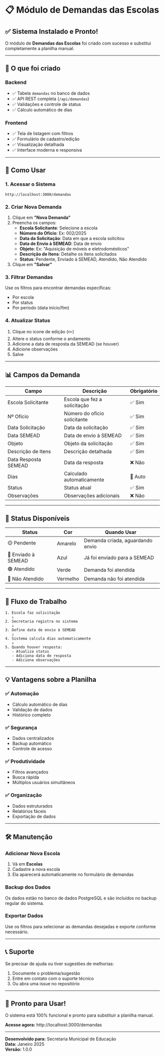 # 📋 Módulo de Demandas das Escolas

## ✅ Sistema Instalado e Pronto!

O módulo de **Demandas das Escolas** foi criado com sucesso e substitui completamente a planilha manual.

---

## 🎯 O que foi criado

### Backend
- ✅ Tabela `demandas` no banco de dados
- ✅ API REST completa (`/api/demandas`)
- ✅ Validações e controle de status
- ✅ Cálculo automático de dias

### Frontend
- ✅ Tela de listagem com filtros
- ✅ Formulário de cadastro/edição
- ✅ Visualização detalhada
- ✅ Interface moderna e responsiva

---

## 🚀 Como Usar

### 1. Acessar o Sistema
```
http://localhost:3000/demandas
```

### 2. Criar Nova Demanda
1. Clique em **"Nova Demanda"**
2. Preencha os campos:
   - **Escola Solicitante**: Selecione a escola
   - **Número do Ofício**: Ex: 002/2025
   - **Data da Solicitação**: Data em que a escola solicitou
   - **Data de Envio à SEMEAD**: Data de envio
   - **Objeto**: Ex: "Aquisição de móveis e eletrodomésticos"
   - **Descrição de Itens**: Detalhe os itens solicitados
   - **Status**: Pendente, Enviado à SEMEAD, Atendido, Não Atendido
3. Clique em **"Salvar"**

### 3. Filtrar Demandas
Use os filtros para encontrar demandas específicas:
- Por escola
- Por status
- Por período (data início/fim)

### 4. Atualizar Status
1. Clique no ícone de edição (✏️)
2. Altere o status conforme o andamento
3. Adicione a data de resposta da SEMEAD (se houver)
4. Adicione observações
5. Salve

---

## 📊 Campos da Demanda

| Campo | Descrição | Obrigatório |
|-------|-----------|-------------|
| Escola Solicitante | Escola que fez a solicitação | ✅ Sim |
| Nº Ofício | Número do ofício solicitante | ✅ Sim |
| Data Solicitação | Data da solicitação | ✅ Sim |
| Data SEMEAD | Data de envio à SEMEAD | ✅ Sim |
| Objeto | Objeto da solicitação | ✅ Sim |
| Descrição de Itens | Descrição detalhada | ✅ Sim |
| Data Resposta SEMEAD | Data da resposta | ❌ Não |
| Dias | Calculado automaticamente | 🤖 Auto |
| Status | Status atual | ✅ Sim |
| Observações | Observações adicionais | ❌ Não |

---

## 🎨 Status Disponíveis

| Status | Cor | Quando Usar |
|--------|-----|-------------|
| 🟡 Pendente | Amarelo | Demanda criada, aguardando envio |
| 🔵 Enviado à SEMEAD | Azul | Já foi enviado para a SEMEAD |
| 🟢 Atendido | Verde | Demanda foi atendida |
| 🔴 Não Atendido | Vermelho | Demanda não foi atendida |

---

## 🔄 Fluxo de Trabalho

```
1. Escola faz solicitação
   ↓
2. Secretaria registra no sistema
   ↓
3. Define data de envio à SEMEAD
   ↓
4. Sistema calcula dias automaticamente
   ↓
5. Quando houver resposta:
   - Atualiza status
   - Adiciona data de resposta
   - Adiciona observações
```

---

## 💡 Vantagens sobre a Planilha

### ✅ Automação
- Cálculo automático de dias
- Validação de dados
- Histórico completo

### ✅ Segurança
- Dados centralizados
- Backup automático
- Controle de acesso

### ✅ Produtividade
- Filtros avançados
- Busca rápida
- Múltiplos usuários simultâneos

### ✅ Organização
- Dados estruturados
- Relatórios fáceis
- Exportação de dados

---

## 🛠️ Manutenção

### Adicionar Nova Escola
1. Vá em **Escolas**
2. Cadastre a nova escola
3. Ela aparecerá automaticamente no formulário de demandas

### Backup dos Dados
Os dados estão no banco de dados PostgreSQL e são incluídos no backup regular do sistema.

### Exportar Dados
Use os filtros para selecionar as demandas desejadas e exporte conforme necessário.

---

## 📞 Suporte

Se precisar de ajuda ou tiver sugestões de melhorias:
1. Documente o problema/sugestão
2. Entre em contato com o suporte técnico
3. Ou abra uma issue no repositório

---

## 🎉 Pronto para Usar!

O sistema está 100% funcional e pronto para substituir a planilha manual.

**Acesse agora:** http://localhost:3000/demandas

---

**Desenvolvido para:** Secretaria Municipal de Educação  
**Data:** Janeiro 2025  
**Versão:** 1.0.0
